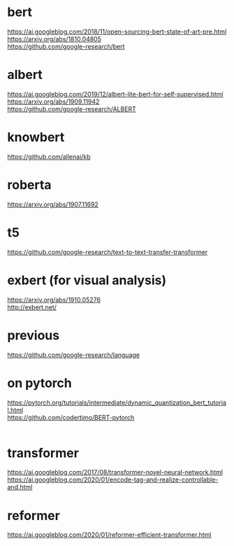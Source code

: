 # bert
https://ai.googleblog.com/2018/11/open-sourcing-bert-state-of-art-pre.html <br>
https://arxiv.org/abs/1810.04805 <br>
https://github.com/google-research/bert <br>
# albert
https://ai.googleblog.com/2019/12/albert-lite-bert-for-self-supervised.html <br>
https://arxiv.org/abs/1909.11942 <br>
https://github.com/google-research/ALBERT <br>
# knowbert
https://github.com/allenai/kb <br>
# roberta
https://arxiv.org/abs/1907.11692<br>
# t5
https://github.com/google-research/text-to-text-transfer-transformer<br>
# exbert (for visual analysis)
https://arxiv.org/abs/1910.05276 <br>
http://exbert.net/ <br>
# previous
https://github.com/google-research/language <br>
# on pytorch
https://pytorch.org/tutorials/intermediate/dynamic_quantization_bert_tutorial.html <br>
https://github.com/codertimo/BERT-pytorch<br><br>
# transformer
https://ai.googleblog.com/2017/08/transformer-novel-neural-network.html <br>
https://ai.googleblog.com/2020/01/encode-tag-and-realize-controllable-and.html <br>
# reformer
https://ai.googleblog.com/2020/01/reformer-efficient-transformer.html <br>
